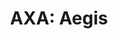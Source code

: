 ---
layout: term
title: 'AXA: Aegis'
name: axa
description: "Ancien nom de l'<a href=\"#aegis\">Aegis</a>."
---